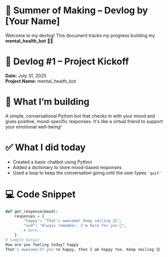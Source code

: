 # 🧠 Summer of Making – Devlog by [Your Name]

Welcome to my devlog! This document tracks my progress building my **mental_health_bot** 🤖💙.



# 📅 Devlog #1 – Project Kickoff

**Date:** July 31, 2025  
**Project Name:** mental_health_bot 

# 🧠 What I’m building
A simple, conversational Python bot that checks in with your mood and gives positive, mood-specific responses. It's like a virtual friend to support your emotional well-being!

# ✅ What I did today
- Created a basic chatbot using Python
- Added a dictionary to store mood-based responses
- Used a loop to keep the conversation going until the user types `'quit'`

# 💻 Code Snippet
```python
def get_response(mood):
    responses = {
        "happy": "That's awesome! Keep smiling 😊",
        "sad": "Always remember, I'm here for you 💙",
        # more...
    }
# Sample Output
How are you feeling today? happy
That's awesome!If you're happy, then I am happy too. Keep smiling 😊
